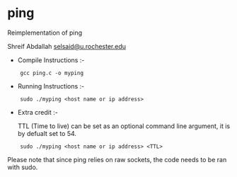 # ping
Reimplementation of ping

Shreif Abdallah
<selsaid@u.rochester.edu>

- Compile Instructions :-


```
    gcc ping.c -o myping
```


- Running Instructions :-

```
    sudo ./myping <host name or ip address>
```

- Extra credit :-


    TTL (Time to live) can be set as an optional command line argument, it is by defualt set to 54.

```
    sudo ./myping <host name or ip address> <TTL>
```


Please note that since ping relies on raw sockets, the code needs to be ran with sudo. 
